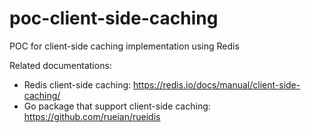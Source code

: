 # poc-client-side-caching

POC for client-side caching implementation using Redis

Related documentations:
- Redis client-side caching: https://redis.io/docs/manual/client-side-caching/
- Go package that support client-side caching: https://github.com/rueian/rueidis
